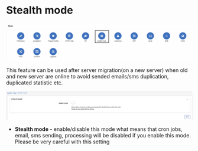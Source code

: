 Stealth mode
=====

![icon](icon.png)

This feature can be used after server migration(on a new server) when old and new server are online to avoid sended emails/sms duplication, duplicated statistic etc.

![stealth](stealth.png)

* **Stealth mode** - enable/disable this mode what means that cron jobs, email, sms sending, processing will be disabled if you enable this mode. Please be very careful with this setting
